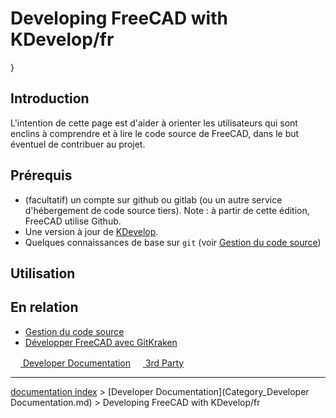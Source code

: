 # Developing FreeCAD with KDevelop/fr
}

## Introduction

L\'intention de cette page est d\'aider à orienter les utilisateurs qui sont enclins à comprendre et à lire le code source de FreeCAD, dans le but éventuel de contribuer au projet.

## Prérequis

-   (facultatif) un compte sur github ou gitlab (ou un autre service d\'hébergement de code source tiers). Note : à partir de cette édition, FreeCAD utilise Github.
-   Une version à jour de [KDevelop](https://www.kdevelop.org/).
-   Quelques connaissances de base sur `git` (voir [Gestion du code source](Source_code_management/fr.md))

## Utilisation

## En relation 

-   [Gestion du code source](Source_code_management/fr.md)
-   [Développer FreeCAD avec GitKraken](Developing_FreeCAD_with_GitKraken/fr.md)

[<img src="images/Property.png" style="width:16px"> Developer Documentation](Category_Developer_Documentation.md) [<img src="images/Property.png" style="width:16px"> 3rd Party](Category_3rd_Party.md)

---
[documentation index](../README.md) > [Developer Documentation](Category_Developer Documentation.md) > Developing FreeCAD with KDevelop/fr
